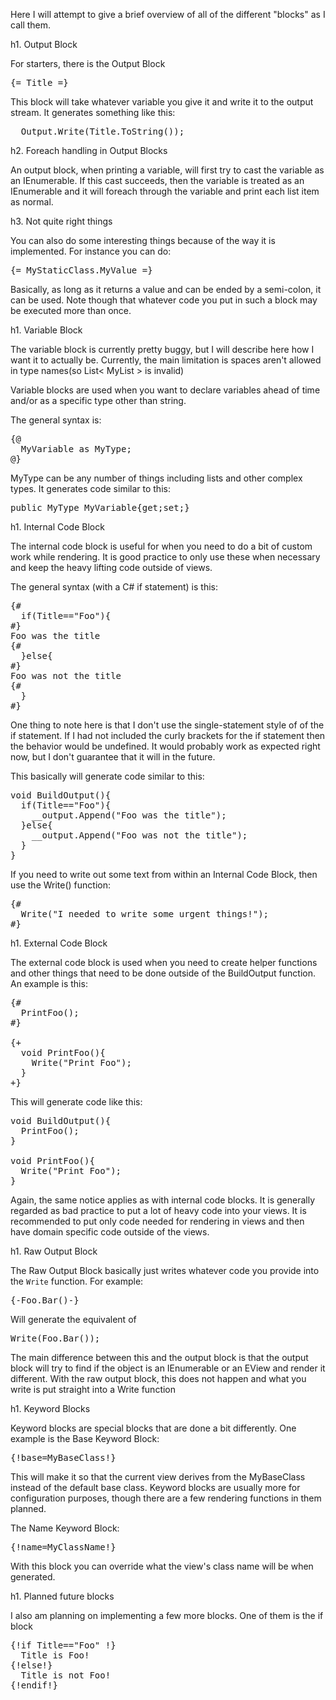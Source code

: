 Here I will attempt to give a brief overview of all of the different "blocks" as I call them. 

h1. Output Block

For starters, there is the Output Block

<pre>{= Title =}</pre>

This block will take whatever variable you give it and write it to the output stream. It generates something like this:

<pre>__Output.Write(Title.ToString());</pre>

h2. Foreach handling in Output Blocks

An output block, when printing a variable, will first try to cast the variable as an IEnumerable. If this cast succeeds, then the variable is treated as an IEnumerable and it will foreach through the variable and print each list item as normal. 

h3. Not quite right things

You can also do some interesting things because of the way it is implemented. For instance you can do:

<pre>{= MyStaticClass.MyValue =} </pre>

Basically, as long as it returns a value and can be ended by a semi-colon, it can be used. Note though that whatever code you put in such a block may be executed more than once. 

h1. Variable Block

The variable block is currently pretty buggy, but I will describe here how I want it to actually be. Currently, the main limitation is spaces aren't allowed in type names(so List< MyList > is invalid)

Variable blocks are used when you want to declare variables ahead of time and/or as a specific type other than string.

The general syntax is:
<pre>
{@
  MyVariable as MyType;
@}
</pre>

MyType can be any number of things including lists and other complex types. It generates code similar to this:

<pre>
public MyType MyVariable{get;set;}
</pre>

h1. Internal Code Block

The internal code block is useful for when you need to do a bit of custom work while rendering. It is good practice to only use these when necessary and keep the heavy lifting code outside of views.

The general syntax (with a C# if statement) is this:
<pre>
{#
  if(Title=="Foo"){
#}
Foo was the title
{#
  }else{
#}
Foo was not the title
{#
  }
#}
</pre>

One thing to note here is that I don't use the single-statement style of of the if statement. If I had not included the curly brackets for the if statement then the behavior would be undefined. It would probably work as expected right now, but I don't guarantee that it will in the future. 

This basically will generate code similar to this:
<pre>
void BuildOutput(){
  if(Title=="Foo"){
    __output.Append("Foo was the title");
  }else{
    __output.Append("Foo was not the title");
  }
}
</pre>

If you need to write out some text from within an Internal Code Block, then use the Write() function:

<pre>
{#
  Write("I needed to write some urgent things!");
#}
</pre>

h1. External Code Block

The external code block is used when you need to create helper functions and other things that need to be done outside of the BuildOutput function. An example is this:
<pre>
{#
  PrintFoo();
#}

{+
  void PrintFoo(){
    Write("Print Foo");
  }
+}
</pre>

This will generate code like this:
<pre>
void BuildOutput(){
  PrintFoo();
}

void PrintFoo(){
  Write("Print Foo");
}
</pre>

Again, the same notice applies as with internal code blocks. It is generally regarded as bad practice to put a lot of heavy code into your views. It is recommended to put only code needed for rendering in views and then have domain specific code outside of the views.

h1. Raw Output Block

The Raw Output Block basically just writes whatever code you provide into the `Write` function. For example:

<pre>
{-Foo.Bar()-}
</pre>

Will generate the equivalent of

<pre>
Write(Foo.Bar());
</pre>

The main difference between this and the output block is that the output block will try to find if the object is an IEnumerable or an EView and render it different. With the raw output block, this does not happen and what you write is put straight into a Write function

h1. Keyword Blocks

Keyword blocks are special blocks that are done a bit differently. One example is the Base Keyword Block:
<pre>
{!base=MyBaseClass!}
</pre>
This will make it so that the current view derives from the MyBaseClass instead of the default base class. Keyword blocks are usually more for configuration purposes, though there are a few rendering functions in them planned.

The Name Keyword Block:
<pre>
{!name=MyClassName!}
</pre>

With this block you can override what the view's class name will be when generated. 



h1. Planned future blocks

I also am planning on implementing a few more blocks. One of them is the if block

<pre>
{!if Title=="Foo" !}
  Title is Foo!
{!else!}
  Title is not Foo!
{!endif!}
</pre>

